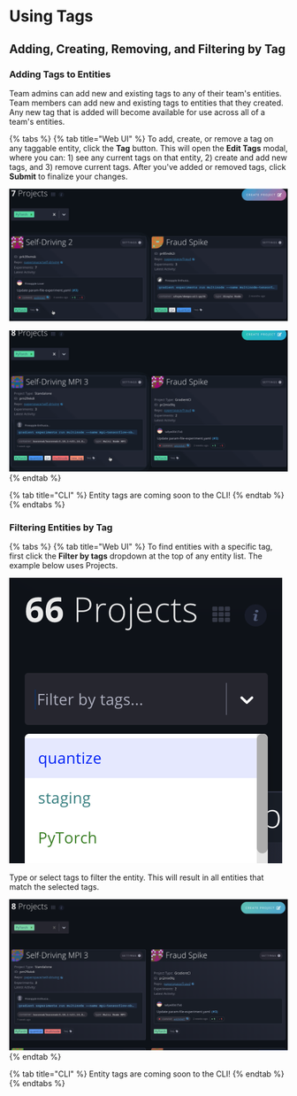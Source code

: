 # Using Tags

## Adding, Creating, Removing, and Filtering by Tag

### Adding Tags to Entities

Team admins can add new and existing tags to any of their team's entities. Team members can add new and existing tags to entities that they created. Any new tag that is added will become available for use across all of a team's entities.

{% tabs %}
{% tab title="Web UI" %}
To add, create, or remove a tag on any taggable entity, click the **Tag** button. This will open the **Edit Tags** modal, where you can: 1\) see any current tags on that entity, 2\) create and add new tags, and 3\) remove current tags. After you've added or removed tags, click **Submit** to finalize your changes.

![Adding tags to a project -- one new and one existing](../.gitbook/assets/tagging-entity-add.gif)

![Removing tags from a project](../.gitbook/assets/tagging-entity-remove.gif)
{% endtab %}

{% tab title="CLI" %}
Entity tags are coming soon to the CLI!
{% endtab %}
{% endtabs %}



### Filtering Entities by Tag

{% tabs %}
{% tab title="Web UI" %}
To find entities with a specific tag, first click the **Filter by tags** dropdown at the top of any entity list. The example below uses Projects.

![Filter by tags dropdown where you can select tags to filter on](../.gitbook/assets/screen-shot-2020-02-10-at-7.59.50-pm.png)

Type or select tags to filter the entity. This will result in all entities that match the selected tags.

![Project results that match the tag in question](../.gitbook/assets/screen-shot-2020-02-10-at-7.25.47-pm%20%281%29.png)
{% endtab %}

{% tab title="CLI" %}
Entity tags are coming soon to the CLI!
{% endtab %}
{% endtabs %}



